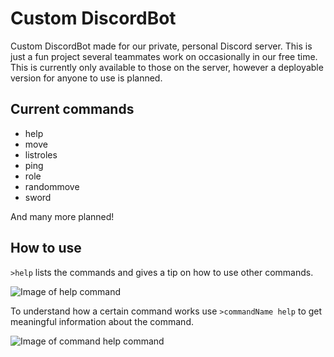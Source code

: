 # Custom DiscordBot
Custom DiscordBot made for our private, personal Discord server. This is just a fun project several teammates work on occasionally in our free time. This is currently only available to those on the server, however a deployable version for anyone to use is planned.

Current commands
-----------------------------------------------------------------------
* help
* move
* listroles
* ping
* role
* randommove
* sword

And many more planned!

How to use
-----------------------------------------------------------------------
`>help` lists the commands and gives a tip on how to use other commands.

![Image of help command](https://i.imgur.com/IzrwXuS.png)

To understand how a certain command works use `>commandName help` to get meaningful information about the command.

![Image of command help command](https://i.imgur.com/XhlapRM.png)
